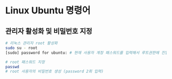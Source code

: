# Linux Ubuntu 명령어

## 관리자 활성화 및 비밀번호 지정

```bash
# 리눅스 관리자 root 활성화
sudo su - root
[sudo] password for ubuntu: # 현재 사용자 계정 패스워드를 입력해서 루트권한에 진입

# root 패스워드 지정
passwd
# root 사용자의 비밀번호 생성 (password 2회 입력)
```
